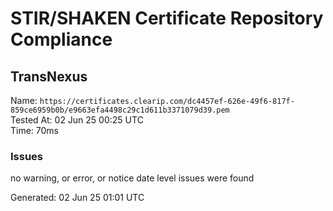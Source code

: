# STIR/SHAKEN Certificate Repository Compliance

## TransNexus

Name: `https://certificates.clearip.com/dc4457ef-626e-49f6-817f-859ce6959b0b/e9663efa4498c29c1d611b3371079d39.pem`\
Tested At: 02 Jun 25 00:25 UTC\
Time: 70ms

### Issues

no warning, or error, or notice date level issues were found

Generated: 02 Jun 25 01:01 UTC